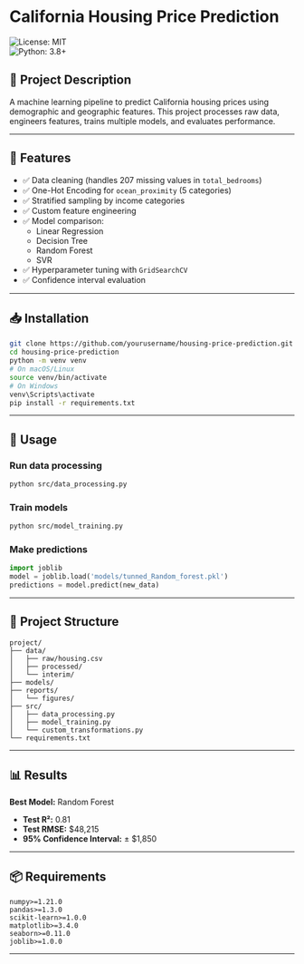 # California Housing Price Prediction  
![License: MIT](https://img.shields.io/badge/License-MIT-yellow.svg)  
![Python: 3.8+](https://img.shields.io/badge/Python-3.8+-blue.svg)

## 📌 Project Description
A machine learning pipeline to predict California housing prices using demographic and geographic features. This project processes raw data, engineers features, trains multiple models, and evaluates performance.

---

## 🔧 Features
- ✅ Data cleaning (handles 207 missing values in `total_bedrooms`)
- ✅ One-Hot Encoding for `ocean_proximity` (5 categories)
- ✅ Stratified sampling by income categories
- ✅ Custom feature engineering
- ✅ Model comparison: 
  - Linear Regression  
  - Decision Tree  
  - Random Forest  
  - SVR
- ✅ Hyperparameter tuning with `GridSearchCV`
- ✅ Confidence interval evaluation

---

## 📥 Installation

```bash
git clone https://github.com/yourusername/housing-price-prediction.git
cd housing-price-prediction
python -m venv venv
# On macOS/Linux
source venv/bin/activate
# On Windows
venv\Scripts\activate
pip install -r requirements.txt
```

---

## 🚀 Usage

### Run data processing
```bash
python src/data_processing.py
```

### Train models
```bash
python src/model_training.py
```

### Make predictions
```python
import joblib
model = joblib.load('models/tunned_Random_forest.pkl')
predictions = model.predict(new_data)
```

---

## 📁 Project Structure
```
project/
├── data/
│   ├── raw/housing.csv
│   ├── processed/
│   └── interim/
├── models/
├── reports/
│   └── figures/
├── src/
│   ├── data_processing.py
│   ├── model_training.py
│   └── custom_transformations.py
└── requirements.txt
```

---

## 📊 Results

**Best Model:** Random Forest  
- **Test R²:** 0.81  
- **Test RMSE:** \$48,215  
- **95% Confidence Interval:** ± \$1,850

---

## 📦 Requirements

```
numpy>=1.21.0  
pandas>=1.3.0  
scikit-learn>=1.0.0  
matplotlib>=3.4.0  
seaborn>=0.11.0  
joblib>=1.0.0
```

---

